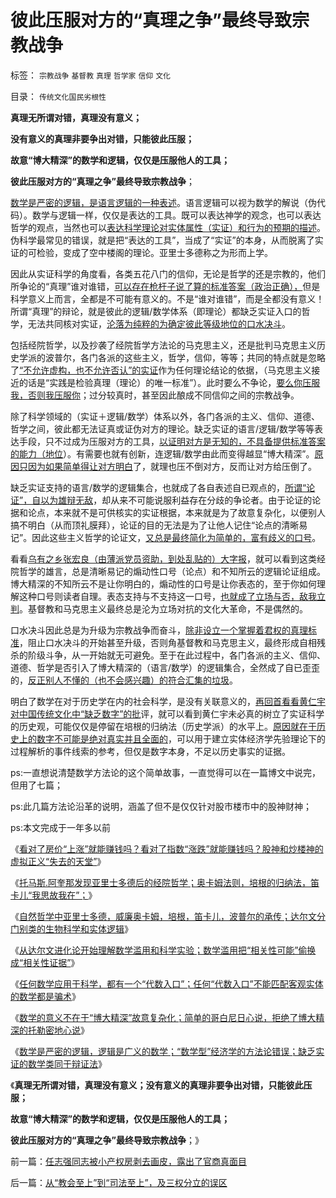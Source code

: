 # 彼此压服对方的“真理之争”最终导致宗教战争

标签： `宗教战争` `基督教` `真理` `哲学家` `信仰` `文化` 

目录： `传统文化国民劣根性`

**真理无所谓对错，真理没有意义；**

**没有意义的真理非要争出对错，只能彼此压服；**

**故意“博大精深”的数学和逻辑，仅仅是压服他人的工具；**

**彼此压服对方的“真理之争”最终导致宗教战争**；

[数学是严密的逻辑，是语言逻辑的一种表述](../../../2010/6/19/“物理学”的科学标准；数学不是科学.md)。语言逻辑可以视为数学的解说（伪代码）。数学与逻辑一样，仅仅是表达的工具。既可以表达神学的观念，也可以表达哲学的观点，当然也可以[表达科学理论对实体属性（实证）和行为的预期的描述](../../../2010/5/4/科学开始于精确概念定义.md)。伪科学最常见的错误，就是把“表达的工具”，当成了“实证”的本身，从而脱离了实证的可检验，变成了空中楼阁的理论。亚里士多德称之为形而上学。

因此从实证科学的角度看，各类五花八门的信仰，无论是哲学的还是宗教的，他们所争论的“真理”谁对谁错，[可以存在枪杆子说了算的标准答案（政治正确），](../../../2009/11/16/当绝对的真理标准失效后“真理越辩越明”？.md)但是科学意义上而言，全都是不可能有意义的。不是“谁对谁错”，而是全都没有意义！所谓“真理”的辩论，就是彼此的逻辑/数学体系（即理论）都缺乏实证入口的哲学，无法共同核对实证，[沦落为纯粹的为确定彼此等级地位的口水决斗](../../../2009/1/28/笑谈中国道德口水仗之左中右派.md)。

包括经院哲学，以及抄袭了经院哲学方法论的马克思主义，还是批判马克思主义历史学派的波普尔，各门各派的这些主义，哲学，信仰，等等；共同的特点就是忽略了[“不允许虚构，也不允许否认”的实证](../../../2009/6/19/科学实证性排斥任何哲学诡辩.md)作为任何理论结论的依据，（马克思主义接近的话是“实践是检验真理（理论）的唯一标准”）。此时要么不争论，[要么你压服我，否则我压服你](../../../2011/1/30/狼的斗牙和狗的斗嘴.md)；过分较真时，甚至因此酿成不同信仰之间的宗教战争。

除了科学领域的（实证＋逻辑/数学）体系以外，各门各派的主义、信仰、道德、哲学之间，彼此都无法证真或证伪对方的理论。缺乏实证的语言/逻辑/数学等等表达手段，只不过成为压服对方的工具，[以证明对方是无知的，不具备提供标准答案的能力（地位](../../../2011/2/18/社会进步从解决身边最大的软柿子开始.md)）。有需要也就有创新，连逻辑/数学由此而变得越显“博大精深”。[原因只因为如果简单得让对方明白](../../../2011/3/4/请把话说清楚！沟通科学不是万能的.md)了，就理也压不倒对方，反而让对方给压倒了。

缺乏实证支持的语言/数学的逻辑集合，也就成了各自表述自已观点的，[所谓“论证”，自以为雄辩无敌](../../../2010/6/11/传统文化等级社会的pK&quot;辩论&quot;.md)，却从来不可能说服利益存在分歧的争论者。由于论证的论据和论点，本来就不是可供核实的实证根据，本来就是为了故意复杂化，以便别人搞不明白（从而顶礼膜拜），论证的目的无法是为了让他人记住“论点的清晰易记”。因此这些主义哲学的论证文，[又总是最终简化为简单的，富有歧义的口号](../../../2012/2/11/民主依赖利益契约，不依赖革命口号.md)。

看看[乌有之乡张宏良（由薄派党员资助，到处乱贴的）大字报](http://darthvad.blog.163.com/blog/static/53399470201272552519799/)，就可以看到这类经院哲学的雄言，总是清晰易记的煽动性口号（论点）和不知所云的逻辑论证组成。博大精深的不知所云不是让你明白的，煽动性的口号是让你表态的，至于你如何理解这种口号则读者自理。表态支持与不支持这一口号，[也就成了立场与否，敌我立判](../../../2011/1/30/原始群居动物的人类行为.md)。基督教和马克思主义最终总是沦为立场对抗的文化大革命，不是偶然的。

口水决斗因此总是为升级为宗教战争而奋斗，[除非设立一个掌握着君权的真理标准](../../../2012/2/10/中国国民主素质不亚于美国，文人素质与美国一样愚昧.md)，阻止口水决斗的开始甚至升级，否则角基督教和马克思主义，最终形成自相残杀的阶级斗争，从一开始就无可避免。至于在此过程中，各门各派的主义、信仰、道德、哲学是否引入了博大精深的（语言/数学）的逻辑集合，全然成了自已歪歪的，[反正别人不懂的（也不会感兴趣）的符合汇集的垃圾](../../../2010/2/3/迷恋哲学不是邪恶的，就是没用的.md)。

明白了数学在对于历史学在内的社会科学，是没有关联意义的，[再回首看看黄仁宇对中国传统文化中“缺乏数字”的批](../../../2009/3/23/黄仁宇的失误：宋明清帝国不是因为缺乏技术而选道德.md)评，就可以看到黄仁宇未必真的树立了实证科学的历史观，可能仅仅是停留在培根的归纳法（历史学派）的水平上。[原因就在于历史上的数字不可能是绝对真实并且全面的](../../../2010/8/11/历史“评论”无所谓真实.md)，可以用于建立实体经济学先验理论下的过程解析的事件线索的参考，但仅是数字本身，不足以历史事实的证据。

ps:一直想说清楚数学方法论的这个简单故事，一直觉得可以在一篇博文中说完，但用了七篇；

ps:此几篇方法论沿革的说明，涵盖了但不是仅仅针对股市楼市中的股神财神；

ps:本文完成于一年多以前

《[看对了房价“上涨”就能赚钱吗？看对了指数“涨跌”就能赚钱吗？股神和炒楼神的虚拟正义“失去的天堂”](../../../2012/10/11/股神和炒楼神的虚拟“失去的天堂”.md)》

《[托马斯.阿奎那发现亚里士多德后的经院哲学；奥卡姆法则，培根的归纳法，笛卡儿“我思故我在”；](../../../2012/10/12/滥用数学的起源和历史贡献；.md)》

《[自然哲学中亚里士多德，威廉奥卡姆，培根，笛卡儿，波普尔的承传；达尔文分门别类的生物科学和实体逻辑](../../../2012/10/12/亚里士多德，威廉奥卡姆，培根，笛卡儿，波普尔的承传.md)》

《[从达尔文进化论开始理解数学滥用和科学实验；数学滥用把“相关性可能”偷换成“相关性证据”](../../../2012/10/12/从进化论理解数学滥用和社会科学.md)》

《[任何数学应用于科学，都有一个“代数入口”；任何“代数入口”不能匹配客观实体的数学都是骗术](../../../2012/10/13/经济学的数学骗术，look&nbsp;like的代数入口.md)》

《[数学的意义不在于“博大精深”故意复杂化；简单的哥白尼日心说，拒绝了博大精深的托勒密地心说](../../../2012/10/13/中世纪的哲学，神学，数学和科学不可分，哥白尼的日心说.md)》

《[数学是严密的逻辑，逻辑是广义的数学；“数学型”经济学的方法论错误；缺乏实证的数学类同于辩证法](../../../2012/10/13/数学是严密的逻辑，逻辑是广义的数学.md)》

《**真理无所谓对错，真理没有意义；没有意义的真理非要争出对错，只能彼此压服；**

**故意“博大精深”的数学和逻辑，仅仅是压服他人的工具；**

**彼此压服对方的“真理之争”最终导致宗教战争**；》





前一篇：[任志强同志被小产权房剥去画皮，露出了官商真面目](../../../2013/11/21/任志强同志被小产权房剥去画皮，露出了官商真面目.md)

后一篇：[从“教会至上”到“司法至上”，及三权分立的误区](../../../2013/11/22/从“教会至上”到“司法至上”，及三权分立的误区.md)